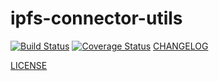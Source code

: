 # ipfs-connector-utils
[![Build Status](https://travis-ci.org/AkashaProject/ipfs-connector-utils.svg?branch=master)](https://travis-ci.org/AkashaProject/ipfs-connector-utils)
[![Coverage Status](https://coveralls.io/repos/github/AkashaProject/ipfs-connector-utils/badge.svg?branch=master)](https://coveralls.io/github/AkashaProject/ipfs-connector-utils?branch=master)
[CHANGELOG](CHANGELOG.md)

[LICENSE](LICENSE.md)